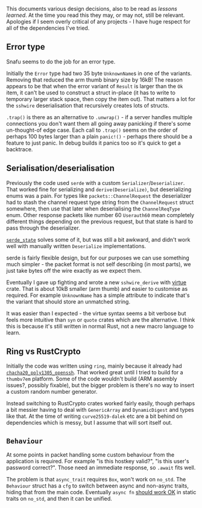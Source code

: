 This documents various design decisions, also to be read as _lessons learned_.
At the time you read this they may, or may not, still be relevant.
Apologies if I seem overly critical of any projects - I have huge respect for
all of the dependencies I've tried.

## Error type

Snafu seems to do the job for an error type.

Initially the `Error` type had two 35 byte `UnknownName`s in one of the variants.
Removing that reduced the arm thumb binary size by 16kB! The reason appears to be that
when the error variant of `Result` is larger than the `Ok` item, it can't be used
to construct a struct in-place (it has to write to temporary larger stack space,
then copy the item out). That matters a lot for the `sshwire` deserialisation
that recursively creates lots of structs.

`.trap()` is there as an alternative to `.unwrap()` - if a server handles multiple connections
you don't want them all going away panicking if there's some un-thought-of edge case.
Each call to `.trap()` seems on the order of perhaps 100 bytes larger than a plain `panic!()` -
perhaps there should be a feature to just panic. In debug builds it panics too so it's quick
to get a backtrace.

## Serialisation/deserialisation

Previously the code used `serde` with a custom `Serializer`/`Deserializer`. That worked
fine for serializing and `derive(Deserialize)`, but deserializing enums was a pain.
For types like `packets::ChannelRequest`
the deserializer had to stash the channel request type string from the `ChannelRequest` struct somewhere,
then use that later when deserialising the `ChannelReqType` enum. Other response packets like number 60 `Userauth60`
mean completely different things depending on the previous request, but that state is hard to pass through
the deserializer.

[`serde_state`](https://docs.rs/serde_state/latest/serde_state/) solves some of it, but was still a bit awkward,
and didn't work well with manually written `Deserialize` implementations.

serde is fairly flexible design,
but for our purposes we can use something much simpler - the packet format is not self describing
(in most parts), we just take bytes off the wire exactly as we expect them.

Eventually I gave up fighting and wrote a new `sshwire_derive` with
[virtue](https://github.com/bincode-org/virtue) crate. That is about 10kB smaller
(arm thumb) and easier to customise as required. For example `UnknownName` has a simple attribute to indicate
that's the variant that should store an unmatched string.

It was easier than I expected - the virtue syntax seems a bit verbose but feels more intuitive than
`syn` or `quote` crates which are the alternative. I think this is because it's still written in
normal Rust, not a new macro language to learn.

## Ring vs RustCrypto

Initially the code was written using `ring`, mainly because it already had
[`chacha20_poly1305_openssh`](https://docs.rs/ring/latest/ring/aead/chacha20_poly1305_openssh/index.html).
That worked great until I tried to build for a `thumbv7em` platform. Some of the code wouldn't build
(ARM assembly issues?, possibly fixable),
but the bigger problem is there's no way to insert a custom random number generator.

Instead switching to RustCrypto crates worked fairly easily, though perhaps a bit messier having
to deal with `GenericArray` and `DynamicDigest` and types like that. At the time of writing `curve25519-dalek` etc
are a bit behind on dependencies which is messy, but I assume that will sort itself out.

## `Behaviour`

At some points in packet handling some custom behaviour from the application is required. For example
"is this hostkey valid?", "is this user's password correct?". Those need an immediate response,
so `.await` fits well.

The problem is that `async_trait` requires `Box`, won't work on `no_std`. The `Behaviour` struct has a `cfg` to switch
between async and non-async traits, hiding that from the main code. Eventually `async fn` [should work OK](https://github.com/rust-lang/rust/issues/91611) in static traits on `no_std`, and then it can be unified.


